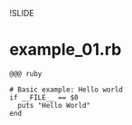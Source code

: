 !SLIDE 
# example_01.rb #

    @@@ ruby
    
    # Basic example: Hello world
    if __FILE__ == $0
      puts "Hello World"
    end
